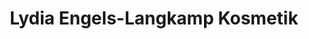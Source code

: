 ---
title: "Lydia Engels-Langkamp Kosmetik"
url: /buchholz-in-der-nordheide/lydia-engels-langkamp-kosmetik/
shop: Kosmetik
---